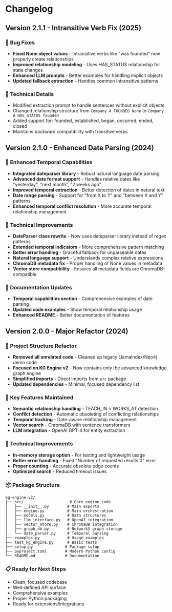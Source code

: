 # Changelog

## Version 2.1.1 - Intransitive Verb Fix (2025)

### 🐛 **Bug Fixes**
- **Fixed None object values** - Intransitive verbs like "was founded" now properly create relationships
- **Improved relationship modeling** - Uses HAS_STATUS relationship for state changes
- **Enhanced LLM prompts** - Better examples for handling implicit objects
- **Updated fallback extraction** - Handles common intransitive patterns

### 🔧 **Technical Details**
- Modified extraction prompt to handle sentences without explicit objects
- Changed relationship structure from `Company A FOUNDED None` to `Company A HAS_STATUS founded`
- Added support for: founded, established, began, occurred, ended, closed
- Maintains backward compatibility with transitive verbs

## Version 2.1.0 - Enhanced Date Parsing (2024)

### 🚀 **Enhanced Temporal Capabilities**
- **Integrated dateparser library** - Robust natural language date parsing
- **Advanced date format support** - Handles relative dates like "yesterday", "next month", "2 weeks ago"
- **Improved temporal extraction** - Better detection of dates in natural text
- **Date range parsing** - Support for "from X to Y" and "between X and Y" patterns
- **Enhanced temporal conflict resolution** - More accurate temporal relationship management

### 🔧 **Technical Improvements**
- **DateParser class rewrite** - Now uses dateparser library instead of regex patterns
- **Extended temporal indicators** - More comprehensive pattern matching
- **Better error handling** - Graceful fallback for unparseable dates
- **Natural language support** - Understands complex relative expressions
- **ChromaDB metadata fix** - Proper handling of None values in metadata
- **Vector store compatibility** - Ensures all metadata fields are ChromaDB-compatible

### 📝 **Documentation Updates**
- **Temporal capabilities section** - Comprehensive examples of date parsing
- **Updated code examples** - Show temporal relationship usage
- **Enhanced README** - Better documentation of features

## Version 2.0.0 - Major Refactor (2024)

### 🎯 **Project Structure Refactor**
- **Removed all unrelated code** - Cleaned up legacy LlamaIndex/Neo4j demo code
- **Focused on KG Engine v2** - Now contains only the advanced knowledge graph engine
- **Simplified imports** - Direct imports from `src` package
- **Updated dependencies** - Minimal, focused dependency list

### 🚀 **Key Features Maintained**
- **Semantic relationship handling** - TEACH_IN ≈ WORKS_AT detection
- **Conflict detection** - Automatic obsoleting of conflicting relationships
- **Temporal tracking** - Date-aware relationship management
- **Vector search** - ChromaDB with sentence transformers
- **LLM integration** - OpenAI GPT-4 for entity extraction

### 🔧 **Technical Improvements**
- **In-memory storage option** - For testing and lightweight usage
- **Better error handling** - Fixed "Number of requested results 0" error
- **Proper counting** - Accurate obsolete edge counts
- **Optimized search** - Reduced timeout issues

### 📦 **Package Structure**
```
kg-engine-v2/
├── src/                    # Core engine code
│   ├── __init__.py        # Main exports
│   ├── engine.py          # Main orchestration
│   ├── models.py          # Data structures
│   ├── llm_interface.py   # OpenAI integration
│   ├── vector_store.py    # ChromaDB integration
│   ├── graph_db.py        # NetworkX graph storage
│   └── date_parser.py     # Temporal parsing
├── examples.py            # Usage examples
├── test_kg_engine.py      # Basic tests
├── setup.py              # Package setup
├── pyproject.toml        # Modern Python config
└── README.md             # Documentation
```

### 📋 **Ready for Next Steps**
- Clean, focused codebase
- Well-defined API surface
- Comprehensive examples
- Proper Python packaging
- Ready for extensions/integrations